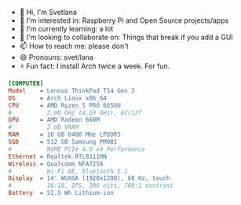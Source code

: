 - 👋 Hi, I'm Svetlana
- 👀 I'm interested in: Raspberry Pi and Open Source projects/apps
- 🌱 I'm currently learning: a lot
- 💞️ I'm looking to collaborate on: Things that break if you add a GUI
- 📫 How to reach me: please don't
- 😄 Pronouns: svet/lana
- ⚡ Fun fact: I install Arch twice a week. For fun.

```ini
[COMPUTER]
Model    = Lenovo ThinkPad T14 Gen 3
OS       = Arch Linux x86_64
CPU      = AMD Ryzen 5 PRO 6650U
#          2.90 GHz (4.59 GHz), 6C/12T
GPU      = AMD Radeon 660M
#          2 GB VRAM
RAM      = 16 GB 6400 MHz LPDDR5
SSD      = 512 GB Samsung PM9B1
#          NVME PCIe 4.0 x4 Performance
Ethernet = Realtek RTL8111HN
Wireless = Qualcomm NFA725A
#          Wi-Fi 6E, Bluetooth 5.1
Display  = 14″ WUXGA (1920x1200), 60 Hz, touch
#          16:10, IPS, 300 nits, 700:1 contrast
Battery  = 52.5 Wh Lithium-ion
```

<!---
svetixoxo/svetixoxo is a ✨ special ✨ repository because its `README.md` (this file) appears on your GitHub profile.
You can click the Preview link to take a look at your changes.
--->
